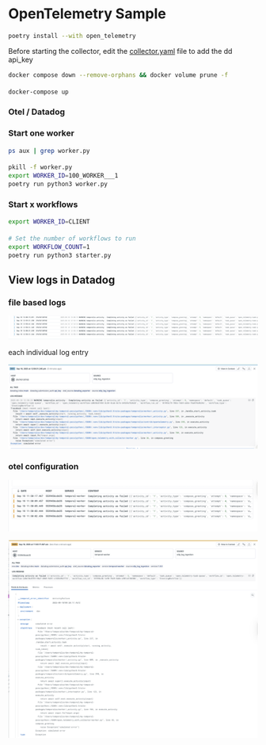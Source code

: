 # OpenTelemetry Sample


``` bash
poetry install --with open_telemetry
```

Before starting the collector, edit the [collector.yaml](collector%2Fcollector.yaml) file to add the dd api_key


```bash
docker compose down --remove-orphans && docker volume prune -f

docker-compose up 

```

### Otel / Datadog




### Start one worker

``` bash
ps aux | grep worker.py

pkill -f worker.py
export WORKER_ID=100_WORKER___1 
poetry run python3 worker.py
```


### Start x workflows

``` bash
export WORKER_ID=CLIENT

# Set the number of workflows to run
export WORKFLOW_COUNT=1
poetry run python3 starter.py
```


## View logs in Datadog


### file based logs

![Screenshot 2025-09-18 at 13.03.28.png](Screenshot%202025-09-18%20at%2013.03.28.png)

 each individual log entry

![Screenshot 2025-09-18 at 13.03.21.png](Screenshot%202025-09-18%20at%2013.03.21.png)



### otel configuration
![Screenshot 2025-09-18 at 11.50.56.png](Screenshot%202025-09-18%20at%2011.50.56.png)


![Screenshot 2025-09-18 at 11.51.17.png](Screenshot%202025-09-18%20at%2011.51.17.png)

